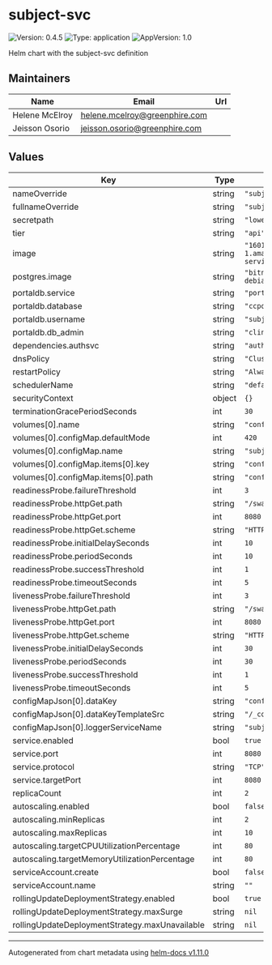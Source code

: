 # subject-svc

![Version: 0.4.5](https://img.shields.io/badge/Version-0.4.5-informational?style=flat-square) ![Type: application](https://img.shields.io/badge/Type-application-informational?style=flat-square) ![AppVersion: 1.0](https://img.shields.io/badge/AppVersion-1.0-informational?style=flat-square)

Helm chart with the subject-svc definition

## Maintainers

| Name | Email | Url |
| ---- | ------ | --- |
| Helene McElroy | <helene.mcelroy@greenphire.com> |  |
| Jeisson Osorio | <jeisson.osorio@greenphire.com> |  |

## Values

| Key | Type | Default | Description |
|-----|------|---------|-------------|
| nameOverride | string | `"subject-svc"` |  |
| fullnameOverride | string | `"subject-svc"` |  |
| secretpath | string | `"lower"` |  |
| tier | string | `"api"` |  |
| image | string | `"160116585046.dkr.ecr.us-east-1.amazonaws.com/clincard/subject-service:2.0.0"` |  |
| postgres.image | string | `"bitnami/postgresql:11.6.0-debian-9-r0"` |  |
| portaldb.service | string | `"portaldb-postgres"` |  |
| portaldb.database | string | `"ccportaldatabase"` |  |
| portaldb.username | string | `"subjectsvc"` |  |
| portaldb.db_admin | string | `"clincard"` |  |
| dependencies.authsvc | string | `"authsvc"` |  |
| dnsPolicy | string | `"ClusterFirst"` |  |
| restartPolicy | string | `"Always"` |  |
| schedulerName | string | `"default-scheduler"` |  |
| securityContext | object | `{}` |  |
| terminationGracePeriodSeconds | int | `30` |  |
| volumes[0].name | string | `"config"` |  |
| volumes[0].configMap.defaultMode | int | `420` |  |
| volumes[0].configMap.name | string | `"subject-svc"` |  |
| volumes[0].configMap.items[0].key | string | `"config.json"` |  |
| volumes[0].configMap.items[0].path | string | `"config.json"` |  |
| readinessProbe.failureThreshold | int | `3` |  |
| readinessProbe.httpGet.path | string | `"/swagger.json"` |  |
| readinessProbe.httpGet.port | int | `8080` |  |
| readinessProbe.httpGet.scheme | string | `"HTTP"` |  |
| readinessProbe.initialDelaySeconds | int | `10` |  |
| readinessProbe.periodSeconds | int | `10` |  |
| readinessProbe.successThreshold | int | `1` |  |
| readinessProbe.timeoutSeconds | int | `5` |  |
| livenessProbe.failureThreshold | int | `3` |  |
| livenessProbe.httpGet.path | string | `"/swagger.json"` |  |
| livenessProbe.httpGet.port | int | `8080` |  |
| livenessProbe.httpGet.scheme | string | `"HTTP"` |  |
| livenessProbe.initialDelaySeconds | int | `30` |  |
| livenessProbe.periodSeconds | int | `30` |  |
| livenessProbe.successThreshold | int | `1` |  |
| livenessProbe.timeoutSeconds | int | `5` |  |
| configMapJson[0].dataKey | string | `"config.json"` |  |
| configMapJson[0].dataKeyTemplateSrc | string | `"/_configmap.json.tpl"` |  |
| configMapJson[0].loggerServiceName | string | `"subjectsvc"` |  |
| service.enabled | bool | `true` |  |
| service.port | int | `8080` |  |
| service.protocol | string | `"TCP"` |  |
| service.targetPort | int | `8080` |  |
| replicaCount | int | `2` |  |
| autoscaling.enabled | bool | `false` |  |
| autoscaling.minReplicas | int | `2` |  |
| autoscaling.maxReplicas | int | `10` |  |
| autoscaling.targetCPUUtilizationPercentage | int | `80` |  |
| autoscaling.targetMemoryUtilizationPercentage | int | `80` |  |
| serviceAccount.create | bool | `false` |  |
| serviceAccount.name | string | `""` |  |
| rollingUpdateDeploymentStrategy.enabled | bool | `true` |  |
| rollingUpdateDeploymentStrategy.maxSurge | string | `nil` |  |
| rollingUpdateDeploymentStrategy.maxUnavailable | string | `nil` |  |

----------------------------------------------
Autogenerated from chart metadata using [helm-docs v1.11.0](https://github.com/norwoodj/helm-docs/releases/v1.11.0)
